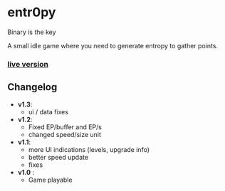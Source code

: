 # entr0py

Binary is the key

A small idle game where you need to generate entropy to gather points.

### [live version](https://klemek.github.io/entr0py/)

## Changelog

* **v1.3**:
    * ui / data fixes
* **v1.2**:
    * Fixed EP/buffer and EP/s
    * changed speed/size unit
* **v1.1**:
    * more UI indications (levels, upgrade info)
    * better speed update
    * fixes
* **v1.0** :
    * Game playable
